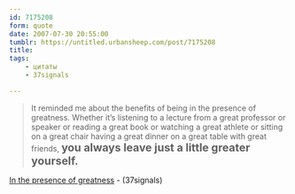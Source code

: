 ```yaml
---
id: 7175208
form: quote
date: 2007-07-30 20:55:00
tumblr: https://untitled.urbansheep.com/post/7175208
title: 
tags:
    - цитаты
    - 37signals

---
```


<blockquote>
It reminded me about the benefits of being in the presence of greatness. Whether it’s listening to a lecture from a great professor or speaker or reading a great book or watching a great athlete or sitting on a great chair having a great dinner on a great table with great friends, <strong style="font-size:1.4em;">you always leave just a little greater yourself.</strong>
</blockquote>

<a href="http://www.37signals.com/svn/posts/543-in-the-presence-of-greatness">In the presence of greatness</a> - (37signals)

